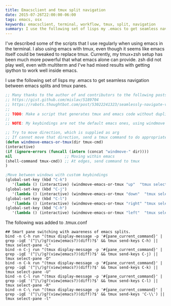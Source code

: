 ```yaml
---
title: Emacsclient and tmux split navigation
date: 2015-07-26T22:00:00-06:00
tags: emacs, osx
keywords: emacsclient, terminal, workflow, tmux, split, navigation
summary: I use the following set of lisps my .emacs to get seamless navigation between emacs splits and tmux panes ...
---
```


I've described some of the scripts that I use regularly when using emacs in the terminal. I also using emacs with tmux, even though it seems like emacs itself could be tweaked to replace tmux. Currently, my tmux+zsh setup has been much more powerful that what emacs alone can provide. zsh did not play well, even with multiterm and I've had mixed results with getting ipython to work well inside emacs.

I use the following set of lisps my .emacs to get seamless navigation between emacs splits and tmux panes.

```lisp
;; Many thanks to the author of and contributors to the following posts:
;; https://gist.github.com/mislav/5189704
;; https://robots.thoughtbot.com/post/53022241323/seamlessly-navigate-vim-and-tmux-splits
;;
;; TODO: Make a script that generates tmux and emacs code without duplication
;;
;; NOTE: My keybindings are not the default emacs ones, using windmove

;; Try to move direction, which is supplied as arg
;; If cannot move that direction, send a tmux command to do appropriate move
(defun windmove-emacs-or-tmux(dir tmux-cmd)
(interactive)
(if (ignore-errors (funcall (intern (concat "windmove-" dir))))
nil                       ;; Moving within emacs
(shell-command tmux-cmd)) ;; At edges, send command to tmux
)

;Move between windows with custom keybindings
(global-set-key (kbd "C-k")
   '(lambda () (interactive) (windmove-emacs-or-tmux "up"  "tmux select-pane -U")))
(global-set-key (kbd "C-j")
   '(lambda () (interactive) (windmove-emacs-or-tmux "down"  "tmux select-pane -D")))
(global-set-key (kbd "C-l")
   '(lambda () (interactive) (windmove-emacs-or-tmux "right" "tmux select-pane -R")))
(global-set-key (kbd "C-h")
   '(lambda () (interactive) (windmove-emacs-or-tmux "left"  "tmux select-pane -L")))
```

The following was added to .tmux.conf

```tmux
## Smart pane switching with awareness of emacs splits.
bind -n C-h run "(tmux display-message -p '#{pane_current_command}' | grep -iqE '(^|\/)g?(view|emacs?)(diff)?$' && tmux send-keys C-h) || tmux select-pane -L"
bind -n C-j run "(tmux display-message -p '#{pane_current_command}' | grep -iqE '(^|\/)g?(view|emacs?)(diff)?$' && tmux send-keys C-j) || tmux select-pane -D"
bind -n C-k run "(tmux display-message -p '#{pane_current_command}' | grep -iqE '(^|\/)g?(view|emacs?)(diff)?$' && tmux send-keys C-k) || tmux select-pane -U"
bind -n C-l run "(tmux display-message -p '#{pane_current_command}' | grep -iqE '(^|\/)g?(view|emacs?)(diff)?$' && tmux send-keys C-l) || tmux select-pane -R"
bind -n C-\ run "(tmux display-message -p '#{pane_current_command}' | grep -iqE '(^|\/)g?(view|emacs?)(diff)?$' && tmux send-keys 'C-\\') || tmux select-pane -l"
```
